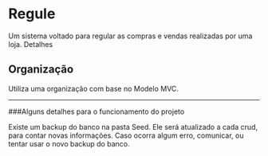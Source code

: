 # Regule
Um sistema voltado para regular as compras e vendas realizadas por uma loja. Detalhes

## Organização
Utiliza uma organização com base no Modelo MVC.

***

###Alguns detalhes para o funcionamento do projeto

Existe um backup do banco na pasta Seed.
Ele será atualizado a cada crud, para contar novas informações.
Caso ocorra algum erro, comunicar, ou tentar usar o novo backup do banco.

